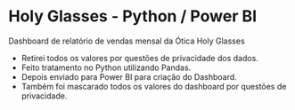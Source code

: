 # Holy Glasses - Python / Power BI
Dashboard de relatório de vendas mensal da Ótica Holy Glasses

- Retirei todos os valores por questões de privacidade dos dados.
- Feito tratamento no Python utilizando Pandas.
- Depois enviado para Power BI para criação do Dashboard.
- Também foi mascarado todos os valores do dashboard por questões de privacidade.

